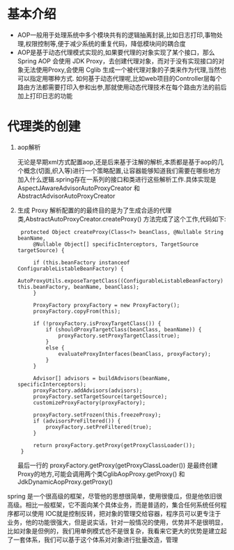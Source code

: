# 基本介绍
+ AOP一般用于处理系统中多个模块共有的逻辑抽离封装,比如日志打印,事物处理,权限控制等,便于减少系统的重复代码，降低模块间的耦合度
+ AOP是基于动态代理模式实现的,如果要代理的对象实现了某个接口，那么 Spring AOP 会使用 JDK Proxy，去创建代理对象，而对于没有实现接口的对象无法使用Proxy,会使用 Cglib 生成一个被代理对象的子类来作为代理,当然也可以指定用哪种方式. 如何基于动态代理呢,比如web项目的Controller层每个路由方法都需要打印入参和出参,那就使用动态代理技术在每个路由方法的前后加上打印日志的功能

# 代理类的创建
1. aop解析
    
    无论是早期xml方式配置aop,还是后来基于注解的解析,本质都是基于aop的几个概念(切面,织入等)进行一个策略配置,让容器能够知道我们需要在哪些地方加入什么逻辑.spring存在一系列的接口和类进行这些解析工作.具体实现是AspectJAwareAdvisorAutoProxyCreator 和 AbstractAdvisorAutoProxyCreator
    
2. 生成 Proxy
    解析配置的的最终目的是为了生成合适的代理类,AbstractAutoProxyCreator.createProxy() 方法完成了这个工作,代码如下:

        protected Object createProxy(Class<?> beanClass, @Nullable String beanName,
			@Nullable Object[] specificInterceptors, TargetSource targetSource) {

            if (this.beanFactory instanceof ConfigurableListableBeanFactory) {
                AutoProxyUtils.exposeTargetClass((ConfigurableListableBeanFactory) this.beanFactory, beanName, beanClass);
            }

            ProxyFactory proxyFactory = new ProxyFactory();
            proxyFactory.copyFrom(this);

            if (!proxyFactory.isProxyTargetClass()) {
                if (shouldProxyTargetClass(beanClass, beanName)) {
                    proxyFactory.setProxyTargetClass(true);
                }
                else {
                    evaluateProxyInterfaces(beanClass, proxyFactory);
                }
            }

            Advisor[] advisors = buildAdvisors(beanName, specificInterceptors);
            proxyFactory.addAdvisors(advisors);
            proxyFactory.setTargetSource(targetSource);
            customizeProxyFactory(proxyFactory);

            proxyFactory.setFrozen(this.freezeProxy);
            if (advisorsPreFiltered()) {
                proxyFactory.setPreFiltered(true);
            }

            return proxyFactory.getProxy(getProxyClassLoader());
	    }
    
    最后一行的 proxyFactory.getProxy(getProxyClassLoader()) 是最终创建Proxy的地方,可能会调用两个类CglibAopProxy.getProxy() 和 JdkDynamicAopProxy.getProxy()


spring 是一个很高级的框架，尽管他的思想很简单，使用很傻瓜，但是他依旧很高级。相比一般框架，它不面向某个具体业务，而是普适的，集合任何系统任何程序都可以使用
IOC就是控制反转，把对象的管理交给容器，程序员可以更专注于业务，他的功能很强大，但是说实话，针对一般情况的使用，优势并不是很明显，比如对象是但例的，我们用单例模式也不是很复杂，我看来它更大的优势是建立起了一套体系，我们可以基于这个体系对对象进行批量改造，管理